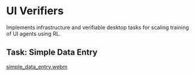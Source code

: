 # UI Verifiers

Implements infrastructure and verifiable desktop tasks for scaling training of UI agents using RL. 

## Task: Simple Data Entry

[simple_data_entry.webm](https://github.com/user-attachments/assets/3bea7dcd-7ef9-463b-9b22-d2b49dd61f28)
